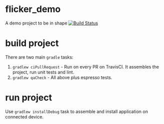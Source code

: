 # flicker_demo
A demo project to be in shape
[![Build Status](https://travis-ci.org/pjakubczyk/flickr_demo.svg?branch=master)](https://travis-ci.org/pjakubczyk/flickr_demo)

# build project
There are two main `gradle` tasks:
1. `gradlew ciPullRequest` - Run on every PR on TravisCI. It assembles the project, run unit tests and lint.
2. `gradlew qaCheck` - All above plus espresso tests.

# run project
Use `gradlew installDebug` task to assemble and install application on connected device.
